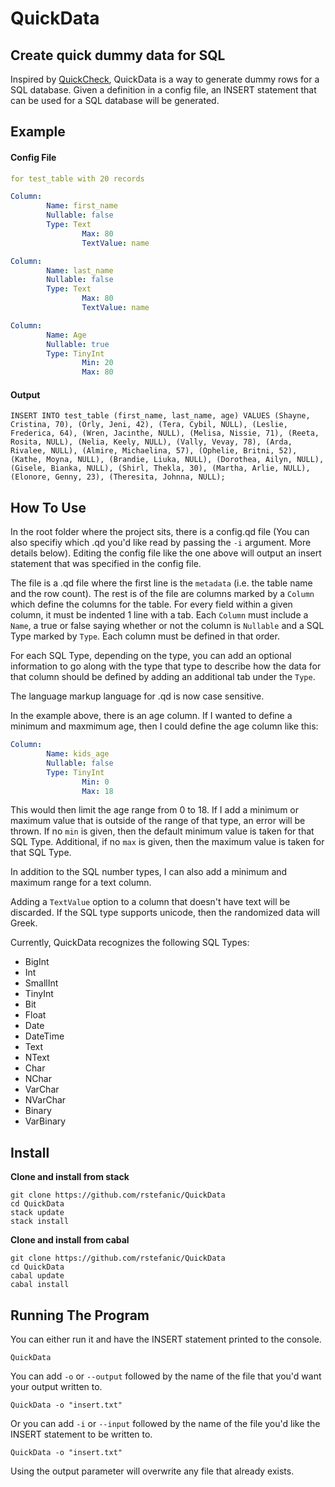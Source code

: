 # QuickData
## Create quick dummy data for SQL

Inspired by [QuickCheck](https://hackage.haskell.org/package/QuickCheck),
QuickData is a way to generate dummy rows for a SQL database. Given a definition
in a config file, an INSERT statement that can be used for a SQL database will
be generated.

## Example

#### Config File
```yaml
for test_table with 20 records

Column:
        Name: first_name
        Nullable: false
        Type: Text
                Max: 80
                TextValue: name

Column:
        Name: last_name
        Nullable: false
        Type: Text
                Max: 80
                TextValue: name

Column:
        Name: Age
        Nullable: true
        Type: TinyInt
                Min: 20
                Max: 80
```

#### Output
```
INSERT INTO test_table (first_name, last_name, age) VALUES (Shayne, Cristina, 70), (Orly, Jeni, 42), (Tera, Cybil, NULL), (Leslie, Frederica, 64), (Wren, Jacinthe, NULL), (Melisa, Nissie, 71), (Reeta, Rosita, NULL), (Nelia, Keely, NULL), (Vally, Vevay, 78), (Arda, Rivalee, NULL), (Almire, Michaelina, 57), (Ophelie, Britni, 52), (Kathe, Moyna, NULL), (Brandie, Liuka, NULL), (Dorothea, Ailyn, NULL), (Gisele, Bianka, NULL), (Shirl, Thekla, 30), (Martha, Arlie, NULL), (Elonore, Genny, 23), (Theresita, Johnna, NULL);
```

## How To Use

In the root folder where the project sits, there is a config.qd file (You can
also specifiy which .qd you'd like read by passing the ```-i``` argument. More
details below). 
Editing the config file like the one above will output an insert statement that was specified in the config file.

The file is a .qd file where the first line is the ```metadata``` (i.e. the
table name and the row count). The rest is of the file are columns marked by a
```Column``` which define the columns for the table. For every field within a
given column, it must be indented 1 line with a tab. Each ```Column``` must include a
```Name```, a true or false saying whether or not the column is ```Nullable```
and a SQL Type marked by ```Type```. Each column must be defined in that order.

For each SQL Type, depending on the type, you can add an optional information to
go along with the type that type to describe how the data for that column should
be defined by adding an additional tab under the ```Type```.

The language markup language for .qd is now case sensitive.

In the example above, there is an age column. If I wanted to define a minimum
and maxmimum age, then I could define the age column like this:

```yaml
Column:
        Name: kids_age
        Nullable: false
        Type: TinyInt
                Min: 0
                Max: 18
```

This would then limit the age range from 0 to 18. If I add a minimum or maximum
value that is outside of the range of that type, an error will be thrown. If no ```min``` is given, then the default minimum value is taken for that SQL Type. Additional, if no ```max``` is given, then the maximum value is taken for that SQL Type.

In addition to the SQL number types, I can also add a minimum and maximum range for a text column. 

Adding a ```TextValue``` option to a column that doesn't have text will be discarded. If the SQL type supports unicode, then the randomized data will Greek.

Currently, QuickData recognizes the following SQL Types:

- BigInt
- Int
- SmallInt
- TinyInt
- Bit
- Float
- Date
- DateTime
- Text
- NText
- Char
- NChar
- VarChar
- NVarChar
- Binary
- VarBinary

## Install

**Clone and install from stack**
```
git clone https://github.com/rstefanic/QuickData
cd QuickData
stack update
stack install
```

**Clone and install from cabal**
```
git clone https://github.com/rstefanic/QuickData
cd QuickData
cabal update
cabal install
```
## Running The Program

You can either run it and have the INSERT statement printed to the console.
```
QuickData
```

You can add ```-o``` or ```--output``` followed by the name of the file that
you'd want your output written to.
```
QuickData -o "insert.txt"
```

Or you can add ```-i``` or ```--input``` followed by the name of the file you'd
like the INSERT statement to be written to.
```
QuickData -o "insert.txt"
```

Using the output parameter will overwrite any file that already exists.

